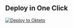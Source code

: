 
## Deploy in One Click

[![Deploy to Okteto](https://okteto.com/develop-okteto.svg)](https://cloud.okteto.com/deploy?repository=https://github.com/XKorp00/1)
